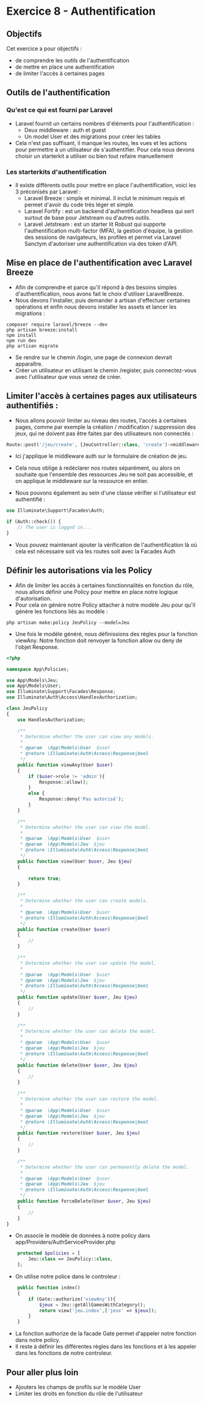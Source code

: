 # Exercice 8 - Authentification

## Objectifs 

Cet exercice a pour objectifs : 
* de comprendre les outils de l'authentification
* de mettre en place une authentification
* de limiter l'accès à certaines pages 

## Outils de l'authentification

### Qu'est ce qui est fourni par Laravel
* Laravel fournit un certains nombres d'éléments pour l'authentification : 
    * Deux middleware : auth et guest
    * Un model User et des migrations pour créer les tables
* Cela n'est pas suffisant, il manque les routes, les vues et les actions pour permettre à un utilisateur de s'authentifier. Pour cela nous devons choisir un starterkit a utiliser ou bien tout refaire manuellement

### Les starterkits d'authentification
* Il existe différents outils pour mettre en place l'authentification, voici les 3 préconisés par Laravel : 
    * Laravel Breeze : simple et minimal. Il inclut le minimum requis et permet d'avoir du code très léger et simple.
    * Laravel Fortify : est un backend d'authentification headless qui sert surtout de base pour Jetstream ou d'autres outils.
    * Laravel Jetstream : est un starter lit Robust qui supporte l'authentification multi-factor (MFA), la gestion d'équipe, la gestion des sessions de navigateurs, les profiles et permet via Laravel Sanctym d'autoriser une authentification via des token d'API.

## Mise en place de l'authentification avec Laravel Breeze

* Afin de comprendre et parce qu'il répond à des besoins simples d'authentification, nous avons fait le choix d'utiliser LaravelBreeze.
* Nous devons l'installer, puis demander à artisan d'effectuer certaines opérations et enfin nous devons installer les assets et lancer les migrations : 
```
composer require laravel/breeze --dev
php artisan breeze:install
npm install
npm run dev
php artisan migrate
```
* Se rendre sur le chemin /login, une page de connexion devrait apparaître.
* Créer un utilisateur en utilisant le chemin /register, puis connectez-vous avec l'utilisateur que vous venez de créer.

## Limiter l'accès à certaines pages aux utilisateurs authentifiés : 

* Nous allons pouvoir limiter au niveau des routes, l'accès à certaines pages, comme par exemple la création / modification / suppression des jeux, qui ne doivent pas être faites par des utilisateurs non connectés : 
```php
Route::post('/jeu/create', [JeuController::class, 'create')->middleware('auth');
```
* Ici j'applique le middleware auth sur le formulaire de création de jeu. 
* Cela nous oblige à redéclarer nos routes séparément, ou alors on souhaite que l'ensemble des ressources Jeu ne soit pas accessible, et on applique le middleware sur la ressource en entier.

* Nous pouvons également au sein d'une classe vérifier si l'utilisateur est authentifié : 
```php
use Illuminate\Support\Facades\Auth;

if (Auth::check()) {
    // The user is logged in...
}
```
* Vous pouvez maintenant ajouter la vérification de l'authentification là où cela est nécessaire soit via les routes soit avec la Facades Auth

## Définir les autorisations via les Policy

* Afin de limiter les accès à certaines fonctionnalités en fonction du rôle, nous allons définir une Policy pour mettre en place notre logique d'autorisation.
* Pour cela on génère notre Policy attacher à notre modèle Jeu pour qu'il génère les fonctions liés au modèle :
``` 
php artisan make:policy JeuPolicy --model=Jeu
```
* Une fois le modèle généré, nous définissions des règles pour la fonction viewAny. Notre fonction doit renvoyer la fonction allow ou deny de l'objet Response. 
```php
<?php

namespace App\Policies;

use App\Models\Jeu;
use App\Models\User;
use Illuminate\Support\Facades\Response;
use Illuminate\Auth\Access\HandlesAuthorization;

class JeuPolicy
{
    use HandlesAuthorization;

    /**
     * Determine whether the user can view any models.
     *
     * @param  \App\Models\User  $user
     * @return \Illuminate\Auth\Access\Response|bool
     */
    public function viewAny(User $user)
    {
        if ($user->role != 'admin'){
            Response::allow();
        }
        else {
            Response::deny('Pas autorisé');
        }
    }

    /**
     * Determine whether the user can view the model.
     *
     * @param  \App\Models\User  $user
     * @param  \App\Models\Jeu  $jeu
     * @return \Illuminate\Auth\Access\Response|bool
     */
    public function view(User $user, Jeu $jeu)
    {
        
        return true;
    }

    /**
     * Determine whether the user can create models.
     *
     * @param  \App\Models\User  $user
     * @return \Illuminate\Auth\Access\Response|bool
     */
    public function create(User $user)
    {
        //
    }

    /**
     * Determine whether the user can update the model.
     *
     * @param  \App\Models\User  $user
     * @param  \App\Models\Jeu  $jeu
     * @return \Illuminate\Auth\Access\Response|bool
     */
    public function update(User $user, Jeu $jeu)
    {
        //
    }

    /**
     * Determine whether the user can delete the model.
     *
     * @param  \App\Models\User  $user
     * @param  \App\Models\Jeu  $jeu
     * @return \Illuminate\Auth\Access\Response|bool
     */
    public function delete(User $user, Jeu $jeu)
    {
        //
    }

    /**
     * Determine whether the user can restore the model.
     *
     * @param  \App\Models\User  $user
     * @param  \App\Models\Jeu  $jeu
     * @return \Illuminate\Auth\Access\Response|bool
     */
    public function restore(User $user, Jeu $jeu)
    {
        //
    }

    /**
     * Determine whether the user can permanently delete the model.
     *
     * @param  \App\Models\User  $user
     * @param  \App\Models\Jeu  $jeu
     * @return \Illuminate\Auth\Access\Response|bool
     */
    public function forceDelete(User $user, Jeu $jeu)
    {
        //
    }
}
```
* On associe le modèle de données à notre policy dans app/Providers/AuthServiceProvider.php
```php
    protected $policies = [
        Jeu::class => JeuPolicy::class,
    ];
```
* On utilise notre police dans le controleur : 
```php
    public function index()
    {
        if (Gate::authorize('viewAny')){
            $jeux = Jeu::getAllGamesWithCategory();
            return view('jeu.index',['jeux' => $jeux]);
        }
    }
```
* La fonction authorize de la facade Gate permet d'appeler notre fonction dans notre policy. 
* Il reste à définir les différentes règles dans les fonctions et à les appeler dans les fonctions de notre controleur.

## Pour aller plus loin 

* Ajouters les champs de profils sur le modèle User
* Limiter les droits en fonction du rôle de l'utilisateur
